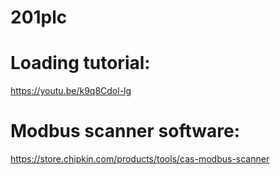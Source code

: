 # 201plc


# Loading tutorial:
https://youtu.be/k9q8Cdol-lg

# Modbus scanner software:
https://store.chipkin.com/products/tools/cas-modbus-scanner 


